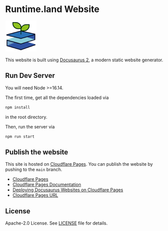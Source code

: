 # Runtime.land Website

<img src="static/img/logo-v2.svg" style="width: 100px;"/>

This website is built using [Docusaurus 2](https://docusaurus.io/), a modern static website generator.

## Run Dev Server

You will need Node >=16.14.

The first time, get all the dependencies loaded via

```bash
npm install
```

in the root directory.

Then, run the server via

```bash
npm run start
```

## Publish the website

This site is hosted on [Cloudflare Pages](https://pages.cloudflare.com/). You can publish the website by pushing to the `main` branch.

- [Cloudflare Pages](https://pages.cloudflare.com/)
- [Cloudflare Pages Documentation](https://developers.cloudflare.com/pages/)
- [Deploying Docusaurus Websites on Cloudflare Pages](https://developers.cloudflare.com/pages/framework-guides/deploy-a-docusaurus-site/)
- [Cloudflare Pages URL](https://runtime-land-web.pages.dev/)

## License

Apache-2.0 License. See [LICENSE](LICENSE) file for details.
